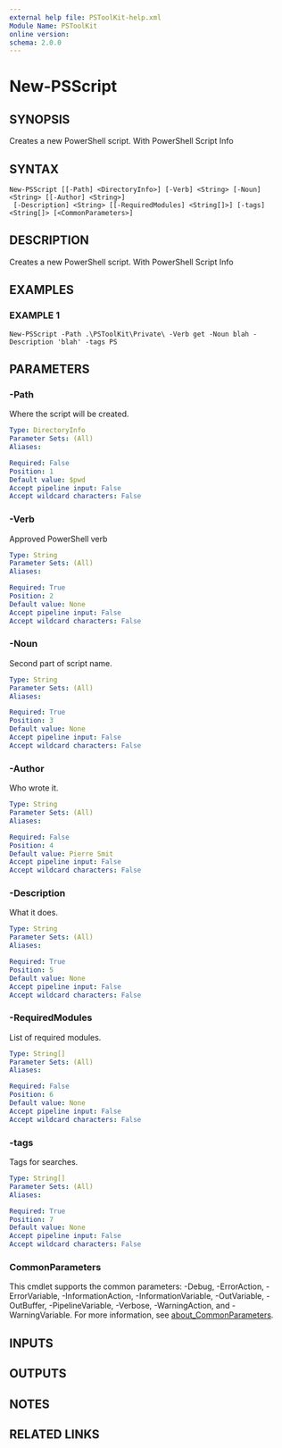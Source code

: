 ```yaml
---
external help file: PSToolKit-help.xml
Module Name: PSToolKit
online version:
schema: 2.0.0
---
```


# New-PSScript

## SYNOPSIS
Creates a new PowerShell script.
With PowerShell Script Info

## SYNTAX

```
New-PSScript [[-Path] <DirectoryInfo>] [-Verb] <String> [-Noun] <String> [[-Author] <String>]
 [-Description] <String> [[-RequiredModules] <String[]>] [-tags] <String[]> [<CommonParameters>]
```

## DESCRIPTION
Creates a new PowerShell script.
With PowerShell Script Info

## EXAMPLES

### EXAMPLE 1
```
New-PSScript -Path .\PSToolKit\Private\ -Verb get -Noun blah -Description 'blah' -tags PS
```

## PARAMETERS

### -Path
Where the script will be created.

```yaml
Type: DirectoryInfo
Parameter Sets: (All)
Aliases:

Required: False
Position: 1
Default value: $pwd
Accept pipeline input: False
Accept wildcard characters: False
```

### -Verb
Approved PowerShell verb

```yaml
Type: String
Parameter Sets: (All)
Aliases:

Required: True
Position: 2
Default value: None
Accept pipeline input: False
Accept wildcard characters: False
```

### -Noun
Second part of script name.

```yaml
Type: String
Parameter Sets: (All)
Aliases:

Required: True
Position: 3
Default value: None
Accept pipeline input: False
Accept wildcard characters: False
```

### -Author
Who wrote it.

```yaml
Type: String
Parameter Sets: (All)
Aliases:

Required: False
Position: 4
Default value: Pierre Smit
Accept pipeline input: False
Accept wildcard characters: False
```

### -Description
What it does.

```yaml
Type: String
Parameter Sets: (All)
Aliases:

Required: True
Position: 5
Default value: None
Accept pipeline input: False
Accept wildcard characters: False
```

### -RequiredModules
List of required modules.

```yaml
Type: String[]
Parameter Sets: (All)
Aliases:

Required: False
Position: 6
Default value: None
Accept pipeline input: False
Accept wildcard characters: False
```

### -tags
Tags for searches.

```yaml
Type: String[]
Parameter Sets: (All)
Aliases:

Required: True
Position: 7
Default value: None
Accept pipeline input: False
Accept wildcard characters: False
```

### CommonParameters
This cmdlet supports the common parameters: -Debug, -ErrorAction, -ErrorVariable, -InformationAction, -InformationVariable, -OutVariable, -OutBuffer, -PipelineVariable, -Verbose, -WarningAction, and -WarningVariable. For more information, see [about_CommonParameters](http://go.microsoft.com/fwlink/?LinkID=113216).

## INPUTS

## OUTPUTS

## NOTES

## RELATED LINKS
